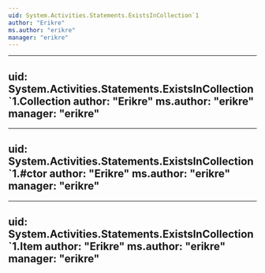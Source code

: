 ```yaml
---
uid: System.Activities.Statements.ExistsInCollection`1
author: "Erikre"
ms.author: "erikre"
manager: "erikre"
---
```


---
uid: System.Activities.Statements.ExistsInCollection`1.Collection
author: "Erikre"
ms.author: "erikre"
manager: "erikre"
---

---
uid: System.Activities.Statements.ExistsInCollection`1.#ctor
author: "Erikre"
ms.author: "erikre"
manager: "erikre"
---

---
uid: System.Activities.Statements.ExistsInCollection`1.Item
author: "Erikre"
ms.author: "erikre"
manager: "erikre"
---
